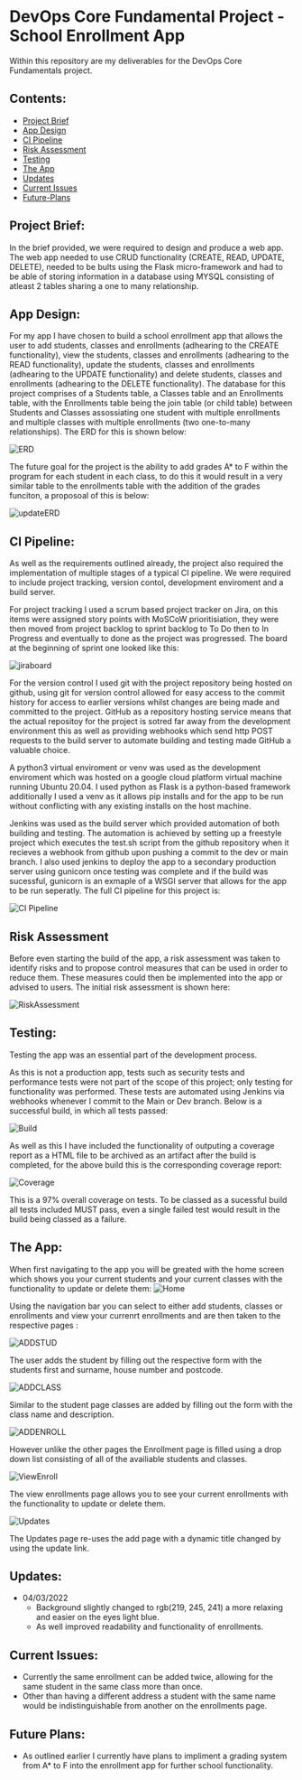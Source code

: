 # DevOps Core Fundamental Project - School Enrollment App
Within this repository are my deliverables for the DevOps Core Fundamentals project.

## Contents:
* [Project Brief](#Project-Brief)  
* [App Design](#App-Design)
* [CI Pipeline](#CI-Pipeline)  
* [Risk Assessment](#Risk-Assessment)
* [Testing](#Testing)
* [The App](#The-App)
* [Updates](#Updates)
* [Current Issues](#Current-Issues)
* [Future-Plans](#Future-Plans)

## Project Brief:  
In the brief provided, we were required to design and produce a web app. The web app needed to use CRUD functionality (CREATE, READ, UPDATE, DELETE), needed to be bults using the Flask micro-framework and had to be able of storing information in a database using MYSQL consisting of atleast 2 tables sharing a one to many relationship.

## App Design:
For my app I have chosen to build a school enrollment app that allows the user to add students, classes and enrollments (adhearing to the CREATE functionality), view the students, classes and enrollments (adhearing to the READ functionality), update the students, classes and enrollments (adhearing to the UPDATE functionality) and delete students, classes and enrollments (adhearing to the DELETE functionality). The database for this project comprises of a Students table, a Classes table and an Enrollments table, with the Enrollments table being the join table (or child table) between Students and Classes assossiating one student with multiple enrollments and multiple classes with multiple enrollments (two one-to-many relationships). The ERD for this is shown below:

![ERD](https://github.com/Christian-Sav/QA_Project/blob/feature/Figures/ERD%20Version%201.png)

The future goal for the project is the ability to add grades A* to F within the program for each student in each class, to do this it would result in a very similar table to the enrollments table with the addition of the grades funciton, a proposoal of this is below:

![updateERD](https://github.com/Christian-Sav/QA_Project/blob/feature/Figures/ERD%20Version%202.png)

## CI Pipeline: 
As well as the requirements outlined already, the project also required the implementation of multiple stages of a typical CI pipeline. We were required to include project tracking, version contol, development enviroment and a build server. 

For project tracking I used a scrum based project tracker on Jira, on this items were assigned story points with MoSCoW prioritisiation, they were then moved from project backlog to sprint backlog to To Do then to In Progress and eventually to done as the project was progressed. The board at the beginning of sprint one looked like this:

![jiraboard](https://github.com/Christian-Sav/QA_Project/blob/feature/Figures/sprint.png)

For the version control I used git with the project repository being hosted on github, using git for version control allowed for easy access to the commit history for access to earlier versions whilst changes are being made and committed to the project. GitHub as a repository hosting service means that the actual repositoy for the project is sotred far away from the development environment this as well as providing webhooks which send http POST requests to the build server to automate building and testing made GitHub a valuable choice.

A python3 virtual enviroment or venv was used as the development enviroment which was hosted on a google cloud platform virtual machine running Ubuntu 20.04. I used python as Flask is a python-based framework additionally I used a venv as it allows pip installs and for the app to be run without conflicting with any existing installs on the host machine. 

Jenkins was used as the build server which provided automation of both building and testing. The automation is achieved by setting up a freestyle project which executes the test.sh script from the github repository when it recieves a webhook from github upon pushing a commit to the dev or main branch. I also used jenkins to deploy the app to a secondary production server using gunicorn once testing was complete and if the build was sucessful, gunicorn is an exmaple of a WSGI server that allows for the app to be run seperatly. The full CI pipeline for this project is:

![CI Pipeline](https://github.com/Christian-Sav/QA_Project/blob/feature/Figures/CI%20Pipeline.png)

## Risk Assessment
Before even starting the build of the app, a risk assessment was taken to identify risks and to propose control measures that can be used in order to reduce them. These measures could then be implemented into the app or advised to users. The initial risk assessment is shown here: 

![RiskAssessment](https://github.com/Christian-Sav/QA_Project/blob/feature/Figures/Risk%20Assessment.png)
 

## Testing:  
Testing the app was an essential part of the development process.

As this is not a production app, tests such as security tests and performance tests were not part of the scope of this project; only testing for functionality was performed. These tests are automated using Jenkins via webhooks whenever I commit to the Main or Dev branch. Below is a successful build, in which all tests passed:  

![Build](https://github.com/Christian-Sav/QA_Project/blob/feature/Figures/Build%20tests%20pass.png)

As well as this I have included the functionality of outputing a coverage report as a HTML file to be archived as an artifact after the build is completed, for the above build this is the corresponding coverage report:

![Coverage](https://github.com/Christian-Sav/QA_Project/blob/feature/Figures/CI%20Coverage.png)

This is a 97% overall coverage on tests. To be classed as a sucessful build all tests included MUST pass, even a single failed test would result in the build being classed as a failure.

## The App:

When first navigating to the app you will be greated with the home screen which shows you your current students and your current classes with the functionality to update or delete them:
 ![Home](https://github.com/Christian-Sav/QA_Project/blob/feature/Figures/Home%20Page.png)
 
 Using the navigation bar you can select to either add students, classes or enrollments and view your currenrt enrollments and are then taken to the respective pages :
 
 ![ADDSTUD](https://github.com/Christian-Sav/QA_Project/blob/feature/Figures/Add%20Student.png)
 
 The user adds the student by filling out the respective form with the students first and surname, house number and postcode.
 
 ![ADDCLASS](https://github.com/Christian-Sav/QA_Project/blob/feature/Figures/Add%20Class.png)
 
 Similar to the student page classes are added by filling out the form with the class name and description.
 
 ![ADDENROLL](https://github.com/Christian-Sav/QA_Project/blob/feature/Figures/Add%20Enrollment.png)
 
 However unlike the other pages the Enrollment page is filled using a drop down list consisting of all of the availiable students and classes.
 
 ![ViewEnroll](https://github.com/Christian-Sav/QA_Project/blob/feature/Figures/View%20Enrollments.png)
 
The view enrollments page allows you to see your current enrollments with the functionality to update or delete them.

![Updates](https://github.com/Christian-Sav/QA_Project/blob/feature/Figures/Update.png)

The Updates page re-uses the add page with a dynamic title changed by using the update link.
 
 ## Updates:
 * 04/03/2022
     * Background slightly changed to rgb(219, 245, 241) a more relaxing and easier on the eyes light blue.
     * As well improved readability and functionality of enrollments.
 
 ## Current Issues:
* Currently the same enrollment can be added twice, allowing for the same student in the same class more than once.
* Other than having a different address a student with the same name would be indistinguishable from another on the enrollments page.

## Future Plans:
* As outlined earlier I currently have plans to impliment a grading system from A* to F into the enrollment app for further school functionality.
